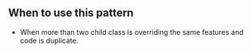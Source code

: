 ## **When to use this pattern**

* When more than two child class is overriding the same features and code is duplicate.

